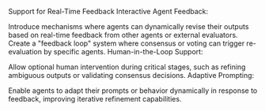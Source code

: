 Support for Real-Time Feedback
Interactive Agent Feedback:

Introduce mechanisms where agents can dynamically revise their outputs based on real-time feedback from other agents or external evaluators.
Create a "feedback loop" system where consensus or voting can trigger re-evaluation by specific agents.
Human-in-the-Loop Support:

Allow optional human intervention during critical stages, such as refining ambiguous outputs or validating consensus decisions.
Adaptive Prompting:

Enable agents to adapt their prompts or behavior dynamically in response to feedback, improving iterative refinement capabilities.
